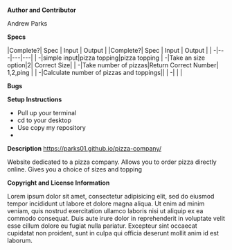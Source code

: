 **Author and Contributor**

Andrew Parks

**Specs**

|Complete?| Spec | Input | Output |
|Complete?| Spec | Input | Output |
| -|---|---|---|
| -|simple input|pizza topping|pizza topping
| -|Take an size option|2| Correct Size|
| -|Take number of pizzas|Return Correct Number| 1,2,ping |
| -|Calculate number of pizzas and toppings||
| -| | |

**Bugs**


**Setup Instructions**

* Pull up your terminal
* cd to your desktop
* Use copy my repository
*

**Description**
https://parks01.github.io/pizza-company/

Website dedicated to a pizza company. Allows you to order pizza directly online. Gives you a choice of sizes and topping

**Copyright and License Information**

Lorem ipsum dolor sit amet, consectetur adipisicing elit, sed do eiusmod tempor incididunt ut labore et dolore magna aliqua. Ut enim ad minim veniam, quis nostrud exercitation ullamco laboris nisi ut aliquip ex ea commodo consequat. Duis aute irure dolor in reprehenderit in voluptate velit esse cillum dolore eu fugiat nulla pariatur. Excepteur sint occaecat cupidatat non proident, sunt in culpa qui officia deserunt mollit anim id est laborum.
